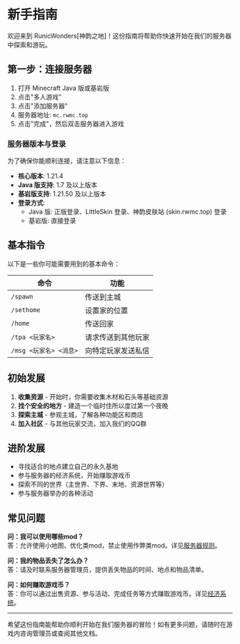 # 新手指南

欢迎来到 RunicWonders[神韵之地]！这份指南将帮助你快速开始在我们的服务器中探索和游玩。

## 第一步：连接服务器

1. 打开 Minecraft Java 版或基岩版
2. 点击"多人游戏"
3. 点击"添加服务器"
4. 服务器地址: `mc.rwmc.top`
5. 点击"完成"，然后双击服务器进入游戏

### 服务器版本与登录

为了确保你能顺利连接，请注意以下信息：

- **核心版本**: 1.21.4
- **Java 版支持**: 1.7 及以上版本
- **基岩版支持**: 1.21.50 及以上版本
- **登录方式**:
    - Java 版: 正版登录、LittleSkin 登录、神韵皮肤站 (skin.rwmc.top) 登录
    - 基岩版: 直接登录

## 基本指令

以下是一些你可能需要用到的基本命令：

| 命令 | 功能 |
|------|------|
| `/spawn` | 传送到主城 |
| `/sethome` | 设置家的位置 |
| `/home` | 传送回家 |
| `/tpa <玩家名>` | 请求传送到其他玩家 |
| `/msg <玩家名> <消息>` | 向特定玩家发送私信 |

## 初始发展

1. **收集资源** - 开始时，你需要收集木材和石头等基础资源
2. **找个安全的地方** - 建造一个临时住所以度过第一个夜晚
3. **探索主城** - 参观主城，了解各种功能区和商店
4. **加入社区** - 与其他玩家交流，加入我们的QQ群

## 进阶发展

- 寻找适合的地点建立自己的永久基地
- 参与服务器的经济系统，开始赚取游戏币
- 探索不同的世界（主世界、下界、末地、资源世界等）
- 参与服务器举办的各种活动

## 常见问题

**问：我可以使用哪些mod？**  
答：允许使用小地图、优化类mod，禁止使用作弊类mod。详见[服务器规则](/docs/rules)。

**问：我的物品丢失了怎么办？**  
答：请及时联系服务器管理员，提供丢失物品的时间、地点和物品清单。

**问：如何赚取游戏币？**  
答：你可以通过出售资源、参与活动、完成任务等方式赚取游戏币。详见[经济系统](/docs/economy)。

---

希望这份指南能帮助你顺利开始在我们服务器的冒险！如有更多问题，请随时在游戏内咨询管理员或查阅其他文档。